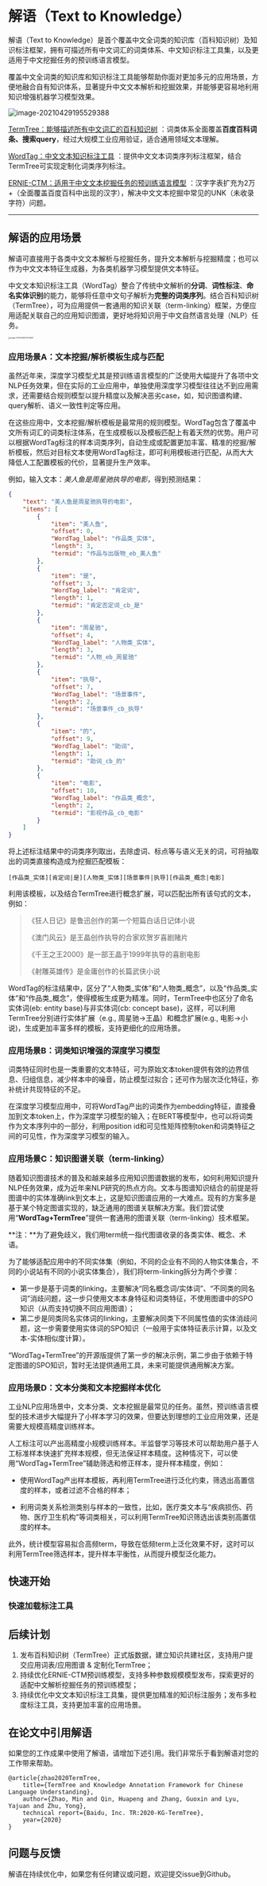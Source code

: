 # 解语（Text to Knowledge）

解语（Text to Knowledge）是首个覆盖中文全词类的知识库（百科知识树）及知识标注框架，拥有可描述所有中文词汇的词类体系、中文知识标注工具集，以及更适用于中文挖掘任务的预训练语言模型。

覆盖中文全词类的知识库和知识标注工具能够帮助你面对更加多元的应用场景，方便地融合自有知识体系，显著提升中文文本解析和挖掘效果，并能够更容易地利用知识增强机器学习模型效果。

![image-20210429195529388](doc/img/image-20210429195529388.png)

[TermTree：能够描述所有中文词汇的百科知识树](./termtree) ：词类体系全面覆盖**百度百科词条、搜索query**，经过大规模工业应用验证，适合通用领域文本理解。

[WordTag：中文文本知识标注工具](./wordtag) ：提供中文文本词类序列标注框架，结合TermTree可实现定制化词类序列标注。

[ERNIE-CTM：适用于中文文本挖掘任务的预训练语言模型](./ernie-ctm) ：汉字字表扩充为2万+（全面覆盖百度百科中出现的汉字），解决中文文本挖掘中常见的UNK（未收录字符）问题。

----

## 解语的应用场景

解语可直接用于各类中文文本解析与挖掘任务，提升文本解析与挖掘精度；也可以作为中文文本特征生成器，为各类机器学习模型提供文本特征。

中文文本知识标注工具（WordTag）整合了传统中文解析的**分词**、**词性标注**、**命名实体识别**的能力，能够将任意中文句子解析为**完整的词类序列**。结合百科知识树（TermTree），可为应用提供一套通用的知识关联（term-linking）框架，方便应用适配关联自己的应用知识图谱，更好地将知识用于中文自然语言处理（NLP）任务。

<img src="/Users/zhaomin/Library/Application Support/typora-user-images/image-20210429201014633.png" alt="image-20210429201014633" style="zoom:25%;" />



### 应用场景A：文本挖掘/解析模板生成与匹配

虽然近年来，深度学习模型尤其是预训练语言模型的广泛使用大幅提升了各项中文NLP任务效果，但在实际的工业应用中，单独使用深度学习模型往往达不到应用需求，还需要结合规则模型以提升精度以及解决恶劣case，如，知识图谱构建、query解析、语义一致性判定等应用。

在这些应用中，文本挖掘/解析模板是最常用的规则模型。WordTag包含了覆盖中文所有词汇的词类标注体系，在生成模板以及模板匹配上有着天然的优势。用户可以根据WordTag标注的样本词类序列，自动生成或配置更加丰富、精准的挖掘/解析模板，然后对目标文本使用WordTag标注，即可利用模板进行匹配，从而大大降低人工配置模板的代价，显著提升生产效率。

例如，输入文本：*美人鱼是周星驰执导的电影*，得到预测结果：

```json
{
    "text": "美人鱼是周星驰执导的电影",
    "items": [
        {
            "item": "美人鱼",
            "offset": 0,
            "WordTag_label": "作品类_实体",
            "length": 3,
            "termid": "作品与出版物_eb_美人鱼"
        },
        {
            "item": "是",
            "offset": 3,
            "WordTag_label": "肯定词",
            "length": 1,
            "termid": "肯定否定词_cb_是"
        },
        {
            "item": "周星驰",
            "offset": 4,
            "WordTag_label": "人物类_实体",
            "length": 3,
            "termid": "人物_eb_周星驰"
        },
        {
            "item": "执导",
            "offset": 7,
            "WordTag_label": "场景事件",
            "length": 2,
            "termid": "场景事件_cb_执导"
        },
        {
            "item": "的",
            "offset": 9,
            "WordTag_label": "助词",
            "length": 1,
            "termid": "助词_cb_的"
        },
        {
            "item": "电影",
            "offset": 10,
            "WordTag_label": "作品类_概念",
            "length": 2,
            "termid": "影视作品_cb_电影"
        }
    ]
}
```

将上述标注结果中的词类序列取出，去除虚词、标点等与语义无关的词，可将抽取出的词类直接构造成为挖掘匹配模板：

```
[作品类_实体][肯定词|是][人物类_实体][场景事件|执导][作品类_概念|电影]
```

利用该模板，以及结合TermTree进行概念扩展，可以匹配出所有该句式的文本，例如：

> 《狂人日记》是鲁迅创作的第一个短篇白话日记体小说
>
> 《澳门风云》是王晶创作执导的合家欢贺岁喜剧赌片
>
> 《千王之王2000》是一部王晶于1999年执导的喜剧电影
>
> 《射雕英雄传》是金庸创作的长篇武侠小说

WordTag的标注结果中，区分了“人物类\_实体”和“人物类\_概念”，以及“作品类\_实体”和“作品类\_概念”，使得模板生成更为精准。同时，TermTree中也区分了命名实体词(eb: entity base)与非实体词(cb: concept base)，这样，可以利用TermTree分别进行实体扩展（e.g., 周星驰->王晶）和概念扩展(e.g., 电影->小说)，生成更加丰富多样的模板，支持更细化的应用场景。

### 应用场景B：词类知识增强的深度学习模型

词类特征同时也是一类重要的文本特征，可为原始文本token提供有效的边界信息、归组信息，减少样本中的噪音，防止模型过拟合；还可作为层次泛化特征，弥补统计共现特征的不足。

在深度学习模型应用中，可将WordTag产出的词类作为embedding特征，直接叠加到文本token上，作为深度学习模型的输入；在BERT等模型中，也可以将词类作为文本序列中的一部分，利用position id和可见性矩阵控制token和词类特征之间的可见性，作为深度学习模型的输入。

### 应用场景C：知识图谱关联（term-linking）

随着知识图谱技术的普及和越来越多应用知识图谱数据的发布，如何利用知识提升NLP任务效果，成为近年来NLP研究的热点方向。文本与图谱知识结合的前提是将图谱中的实体准确link到文本上，这是知识图谱应用的一大难点。现有的方案多是基于某个特定图谱实现的，缺乏通用的图谱关联解决方案。我们尝试使用“**WordTag+TermTree**”提供一套通用的图谱关联（term-linking）技术框架。

**注：**为了避免歧义，我们用term统一指代图谱收录的各类实体、概念、术语。

为了能够适配应用中的不同实体集（例如，不同的企业有不同的人物实体集合，不同的小说站有不同的小说实体集合），我们将term-linking拆分为两个步骤：

- 第一步是基于词类的linking，主要解决“同名概念词/实体词”、“不同类的同名词”消歧问题，这一步只使用文本本身特征和词类特征，不使用图谱中的SPO知识（从而支持切换不同应用图谱）；
- 第二步是同类同名实体词的linking，主要解决同类下不同属性值的实体消歧问题，这一步需要使用实体词的SPO知识（一般用于实体特征表示计算，以及文本-实体相似度计算）。

“WordTag+TermTree”的开源版提供了第一步的解决示例，第二步由于依赖于特定图谱的SPO知识，暂时无法提供通用工具，未来可能提供通用解决方案。

### 应用场景D：文本分类和文本挖掘样本优化

工业NLP应用场景中，文本分类、文本挖掘是最常见的任务。虽然，预训练语言模型的技术进步大幅提升了小样本学习的效果，但要达到理想的工业应用效果，还是需要大规模高精度训练样本。

人工标注可以产出高精度小规模训练样本。半监督学习等技术可以帮助用户基于人工标准样本快速扩充样本规模，但无法保证样本精度。这种情况下，可以使用“WordTag+TermTree”辅助筛选和修正样本，提升样本精度，例如：

- 使用WordTag产出样本模板，再利用TermTree进行泛化约束，筛选出高置信度的样本，或者过滤不合格的样本；

- 利用词类关系检测类别与样本的一致性，比如，医疗类文本与“疾病损伤、药物、医疗卫生机构”等词类相关，可以利用TermTree知识筛选出该类别高置信度的样本。

此外，统计模型容易拟合高频term，导致在低频term上泛化效果不好，这时可以利用TermTree筛选样本，提升样本平衡性，从而提升模型泛化能力。

## 快速开始

### 快速加载标注工具



## 后续计划

1. 发布百科知识树（TermTree）正式版数据，建立知识共建社区，支持用户提交应用词表/应用图谱 & 定制化TermTree；
2. 持续优化ERNIE-CTM预训练模型，支持多种参数规模模型发布，探索更好的适配中文解析挖掘任务的预训练模型；
3. 持续优化中文文本知识标注工具集，提供更加精准的知识标注服务；发布多粒度标注工具，支持更加丰富的应用场景。



## 在论文中引用解语

如果您的工作成果中使用了解语，请增加下述引用。我们非常乐于看到解语对您的工作带来帮助。

```
@article{zhao2020TermTree,
    title={TermTree and Knowledge Annotation Framework for Chinese Language Understanding},
    author={Zhao, Min and Qin, Huapeng and Zhang, Guoxin and Lyu, Yajuan and Zhu, Yong},
    technical report={Baidu, Inc. TR:2020-KG-TermTree},
    year={2020}
}
```



## 问题与反馈

解语在持续优化中，如果您有任何建议或问题，欢迎提交issue到Github。